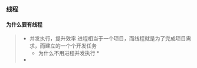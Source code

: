 ### 线程

#### 为什么要有线程

>   *   并发执行，提升效率   进程相当于一个项目，而线程就是为了完成项目需求，而建立的一个个开发任务 
>       *   为什么不用进程并发执行
>           *   
>   *   